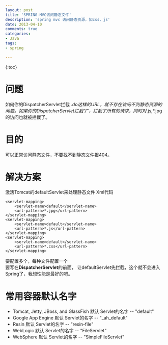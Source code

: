 ```yaml
---
layout: post
title: 'SPRING-MVC访问静态文件'
description: 'spring mvc 访问静态资源，如css，js'
date: 2013-04-10
comments: true
categories:
- Java
tags:
- spring

---
```


{:toc}

# 问题
如何你的DispatcherServlet拦截 *.do这样的URL，就不存在访问不到静态资源的问题。如果你的DispatcherServlet拦截“/”，拦截了所有的请求，同时对*.js,*.jpg的访问也就被拦截了。
 
# 目的
可以正常访问静态文件，不要找不到静态文件报404。
 
# 解决方案
激活Tomcat的defaultServlet来处理静态文件
Xml代码  

```
<servlet-mapping>       
	<servlet-name>default</servlet-name>      
	<url-pattern>*.jpg</url-pattern>     
</servlet-mapping>    
<servlet-mapping>           
	<servlet-name>default</servlet-name>        
	<url-pattern>*.js</url-pattern>    
</servlet-mapping>    
<servlet-mapping>            
	<servlet-name>default</servlet-name>           
	<url-pattern>*.css</url-pattern>      
</servlet-mapping> 
```

要配置多个，每种文件配置一个   
要写在**DispatcherServlet**的前面， 让defaultServlet先拦截，这个就不会进入Spring了，我想性能是最好的吧。

# 常用容器默认名字
* Tomcat, Jetty, JBoss, and GlassFish  默认 Servlet的名字 -- "default"
* Google App Engine 默认 Servlet的名字 -- "_ah_default"
* Resin 默认 Servlet的名字 -- "resin-file"
* WebLogic 默认 Servlet的名字  -- "FileServlet"
* WebSphere  默认 Servlet的名字 -- "SimpleFileServlet"

